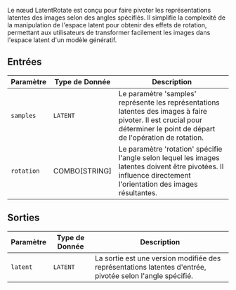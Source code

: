 
Le nœud LatentRotate est conçu pour faire pivoter les représentations latentes des images selon des angles spécifiés. Il simplifie la complexité de la manipulation de l'espace latent pour obtenir des effets de rotation, permettant aux utilisateurs de transformer facilement les images dans l'espace latent d'un modèle génératif.

## Entrées

| Paramètre | Type de Donnée | Description |
|-----------|-------------|-------------|
| `samples` | `LATENT`    | Le paramètre 'samples' représente les représentations latentes des images à faire pivoter. Il est crucial pour déterminer le point de départ de l'opération de rotation. |
| `rotation` | COMBO[STRING] | Le paramètre 'rotation' spécifie l'angle selon lequel les images latentes doivent être pivotées. Il influence directement l'orientation des images résultantes. |

## Sorties

| Paramètre | Type de Donnée | Description |
|-----------|-------------|-------------|
| `latent`  | `LATENT`    | La sortie est une version modifiée des représentations latentes d'entrée, pivotée selon l'angle spécifié. |
